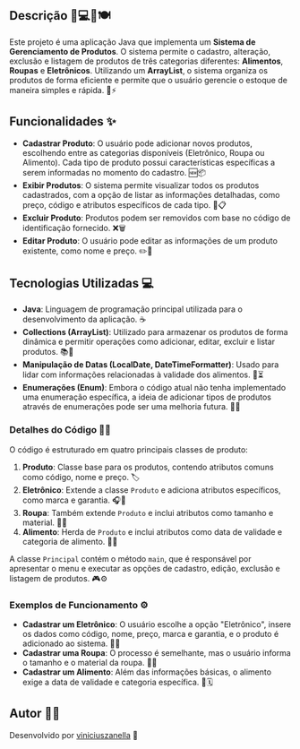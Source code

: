 ## Descrição 📱💻👚🍽️

Este projeto é uma aplicação Java que implementa um **Sistema de Gerenciamento de Produtos**. O sistema permite o cadastro, alteração, exclusão e listagem de produtos de três categorias diferentes: **Alimentos**, **Roupas** e **Eletrônicos**. Utilizando um **ArrayList**, o sistema organiza os produtos de forma eficiente e permite que o usuário gerencie o estoque de maneira simples e rápida. 🛒⚡

## Funcionalidades ✨

- **Cadastrar Produto**: O usuário pode adicionar novos produtos, escolhendo entre as categorias disponíveis (Eletrônico, Roupa ou Alimento). Cada tipo de produto possui características específicas a serem informadas no momento do cadastro. 🆕📦
- **Exibir Produtos**: O sistema permite visualizar todos os produtos cadastrados, com a opção de listar as informações detalhadas, como preço, código e atributos específicos de cada tipo. 🧐📋
- **Excluir Produto**: Produtos podem ser removidos com base no código de identificação fornecido. ❌🗑️
- **Editar Produto**: O usuário pode editar as informações de um produto existente, como nome e preço. ✏️🔧

## Tecnologias Utilizadas 💻

- **Java**: Linguagem de programação principal utilizada para o desenvolvimento da aplicação. ☕
- **Collections (ArrayList)**: Utilizado para armazenar os produtos de forma dinâmica e permitir operações como adicionar, editar, excluir e listar produtos. 📚🔄
- **Manipulação de Datas (LocalDate, DateTimeFormatter)**: Usado para lidar com informações relacionadas à validade dos alimentos. 📅⏳
- **Enumerações (Enum)**: Embora o código atual não tenha implementado uma enumeração específica, a ideia de adicionar tipos de produtos através de enumerações pode ser uma melhoria futura. 🔄🔢

### Detalhes do Código 👨‍💻

O código é estruturado em quatro principais classes de produto:

1. **Produto**: Classe base para os produtos, contendo atributos comuns como código, nome e preço. 🏷️
2. **Eletrônico**: Extende a classe `Produto` e adiciona atributos específicos, como marca e garantia. 🎧📱
3. **Roupa**: Também extende `Produto` e inclui atributos como tamanho e material. 👗👕
4. **Alimento**: Herda de `Produto` e inclui atributos como data de validade e categoria de alimento. 🍞🍇

A classe `Principal` contém o método `main`, que é responsável por apresentar o menu e executar as opções de cadastro, edição, exclusão e listagem de produtos. 🎮⚙️

### Exemplos de Funcionamento ⚙️

- **Cadastrar um Eletrônico**: O usuário escolhe a opção "Eletrônico", insere os dados como código, nome, preço, marca e garantia, e o produto é adicionado ao sistema. 📱💡
- **Cadastrar uma Roupa**: O processo é semelhante, mas o usuário informa o tamanho e o material da roupa. 👚📏
- **Cadastrar um Alimento**: Além das informações básicas, o alimento exige a data de validade e categoria específica. 🥦🗓️

## Autor 👨‍💻

Desenvolvido por [viniciuszanella](https://github.com/viniciuszanella) 🚀
